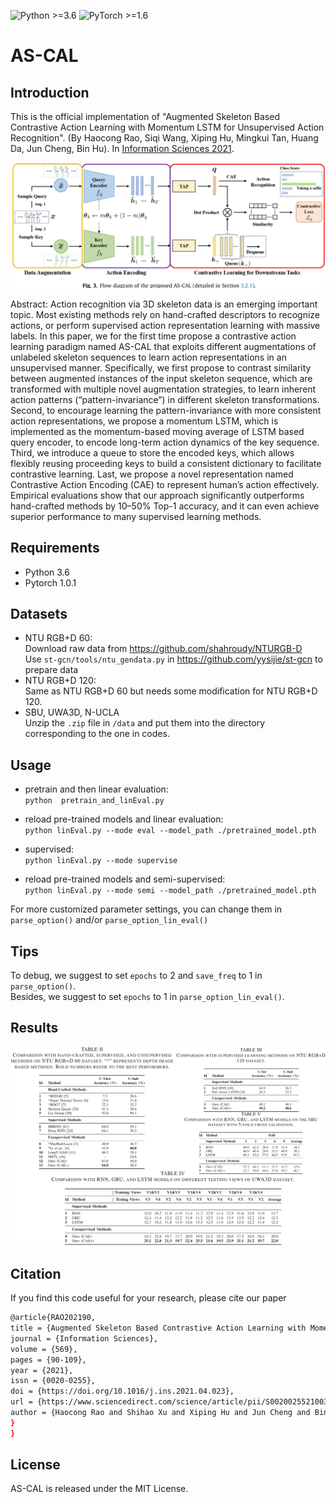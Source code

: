 ![Python >=3.6](https://img.shields.io/badge/Python->=3.6-blue.svg)
![PyTorch >=1.6](https://img.shields.io/badge/Tensorflow->=1.0.1-yellow.svg)
# AS-CAL

## Introduction
This is the official implementation of "Augmented Skeleton Based Contrastive Action Learning with Momentum LSTM for Unsupervised Action Recognition". (By Haocong Rao, Siqi Wang, Xiping Hu, Mingkui Tan, Huang Da, Jun Cheng, Bin Hu). In [Information Sciences 2021](https://www.sciencedirect.com/science/article/abs/pii/S0020025521003443).

![overview](img/AS-CAL-overview.png)

Abstract: Action recognition via 3D skeleton data is an emerging important topic. Most existing methods rely on hand-crafted descriptors to recognize actions, or perform supervised action representation learning with massive labels. In this paper, we for the first time propose a contrastive action learning paradigm named AS-CAL that exploits different augmentations of unlabeled skeleton sequences to learn action representations in an unsupervised manner. Specifically, we first propose to contrast similarity between augmented instances of the input skeleton sequence, which are transformed with multiple novel augmentation strategies, to learn inherent action patterns (“pattern-invariance”) in different skeleton transformations. Second, to encourage learning the pattern-invariance with more consistent action representations, we propose a momentum LSTM, which is implemented as the momentum-based moving average of LSTM based query encoder, to encode long-term action dynamics of the key sequence. Third, we introduce a queue to store the encoded keys, which allows flexibly reusing proceeding keys to build a consistent dictionary to facilitate contrastive learning. Last, we propose a novel representation named Contrastive Action Encoding (CAE) to represent human’s action effectively. Empirical evaluations show that our approach significantly outperforms hand-crafted methods by 10–50% Top-1 accuracy, and it can even achieve superior performance to many supervised learning methods.

## Requirements
- Python 3.6
- Pytorch 1.0.1
## Datasets
- NTU RGB+D 60:  
Download raw data from https://github.com/shahroudy/NTURGB-D  
Use `st-gcn/tools/ntu_gendata.py` in https://github.com/yysijie/st-gcn to prepare data
- NTU RGB+D 120:  
Same as NTU RGB+D 60 but needs some modification for NTU RGB+D 120.
- SBU, UWA3D, N-UCLA  
Unzip the `.zip` file in `/data` and put them into the directory corresponding to the one in codes.



## Usage
- pretrain and then linear evaluation:  
  `python  pretrain_and_linEval.py`

- reload pre-trained models and linear evaluation:  
`python linEval.py --mode eval --model_path ./pretrained_model.pth`

- supervised:  
`python linEval.py --mode supervise`

- reload pre-trained models and semi-supervised:  
`python linEval.py --mode semi --model_path ./pretrained_model.pth`

For more customized parameter settings, you can change them in `parse_option()` and/or `parse_option_lin_eval()` 

## Tips  
To debug, we suggest to set `epochs` to 2 and `save_freq` to 1 in `parse_option()`.  
Besides, we suggest to set `epochs` to 1 in `parse_option_lin_eval()`.


## Results
![results](img/AS-CAL-results.png)

## Citation
If you find this code useful for your research, please cite our paper
```bash
@article{RAO202190,
title = {Augmented Skeleton Based Contrastive Action Learning with Momentum LSTM for Unsupervised Action Recognition},
journal = {Information Sciences},
volume = {569},
pages = {90-109},
year = {2021},
issn = {0020-0255},
doi = {https://doi.org/10.1016/j.ins.2021.04.023},
url = {https://www.sciencedirect.com/science/article/pii/S0020025521003443},
author = {Haocong Rao and Shihao Xu and Xiping Hu and Jun Cheng and Bin Hu},
}
}
```

## License
AS-CAL is released under the MIT License.
